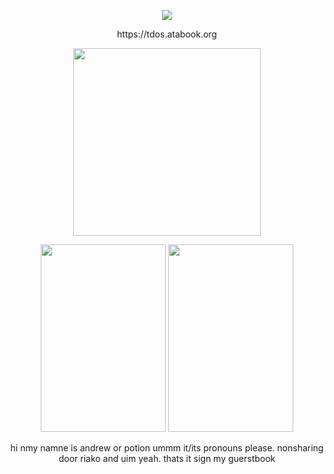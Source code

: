 <p align="center">
<img src="https://komarev.com/ghpvc/?username=mafiosomayhem&label=　♡　&color=9DFFB3">
</p>

<p align="center">
https://tdos.atabook.org
<p align="center">
<img src="https://files.catbox.moe/raprtx.png" width="300" height="300"> 

<p align="center">
<img src="https://files.catbox.moe/vpxd8i.gif" width="200" height="300"> <img src="https://files.catbox.moe/etarxj.gif" width="200" height="300">
</p>

<p align="center">
hi nmy namne is andrew or potion ummm it/its pronouns please. nonsharing door riako and uim yeah. thats it sign my guerstbook
</p>

